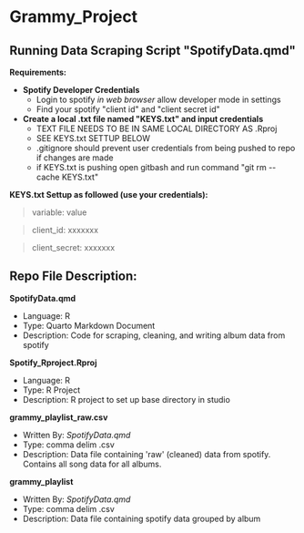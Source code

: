 # Grammy_Project

## Running Data Scraping Script "SpotifyData.qmd"
**Requirements:**
  - **Spotify Developer Credentials**
    - Login to spotify *in web browser* allow developer mode in settings
    - Find your spotify "client id" and "client secret id"
  - **Create a local .txt file named "KEYS.txt" and input credentials**
    - TEXT FILE NEEDS TO BE IN SAME LOCAL DIRECTORY AS .Rproj
    - SEE KEYS.txt SETTUP BELOW
    - .gitignore should prevent user credentials from being pushed to repo if changes are made
    - if KEYS.txt is pushing open gitbash and run command "git rm --cache KEYS.txt"

**KEYS.txt Settup as followed (use your credentials):**
>variable: value

>client_id: xxxxxxx

>client_secret: xxxxxxx


## Repo File Description:
**SpotifyData.qmd**
- Language: R
- Type: Quarto Markdown Document
- Description: Code for scraping, cleaning, and writing album data from spotify

**Spotify_Rproject.Rproj**
- Language: R
- Type: R Project
- Description: R project to set up base directory in studio

**grammy_playlist_raw.csv**
- Written By: *SpotifyData.qmd*
- Type: comma delim .csv
- Description: Data file containing 'raw' (cleaned) data from spotify. Contains all song data for all albums.

**grammy_playlist**
- Written By: *SpotifyData.qmd*
- Type: comma delim .csv
- Description: Data file containing spotify data grouped by album




